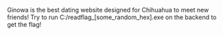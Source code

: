 Ginowa is the best dating website designed for Chihuahua to meet new friends!
Try to run C:/readflag_[some_random_hex].exe on the backend to get the flag!
